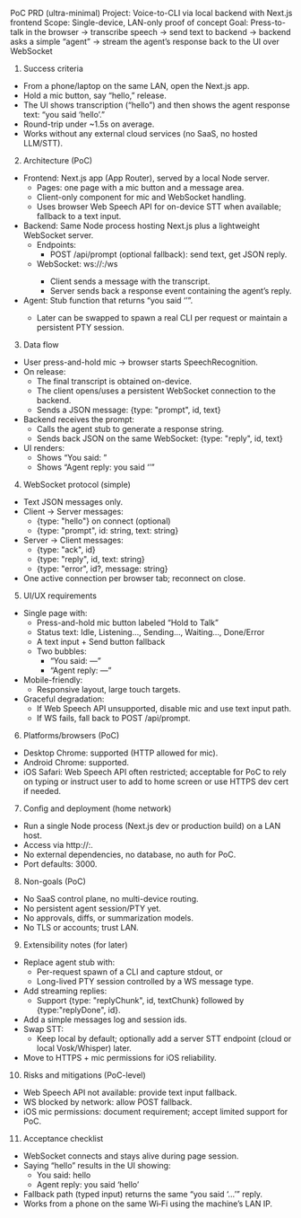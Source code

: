 PoC PRD (ultra-minimal)
Project: Voice-to-CLI via local backend with Next.js frontend
Scope: Single-device, LAN-only proof of concept
Goal: Press-to-talk in the browser → transcribe speech → send text to backend → backend asks a simple “agent” → stream the agent’s response back to the UI over WebSocket

1) Success criteria
- From a phone/laptop on the same LAN, open the Next.js app.
- Hold a mic button, say “hello,” release.
- The UI shows transcription (“hello”) and then shows the agent response text: “you said ‘hello’.”
- Round-trip under ~1.5s on average.
- Works without any external cloud services (no SaaS, no hosted LLM/STT).

2) Architecture (PoC)
- Frontend: Next.js app (App Router), served by a local Node server.
  - Pages: one page with a mic button and a message area.
  - Client-only component for mic and WebSocket handling.
  - Uses browser Web Speech API for on-device STT when available; fallback to a text input.
- Backend: Same Node process hosting Next.js plus a lightweight WebSocket server.
  - Endpoints:
    - POST /api/prompt (optional fallback): send text, get JSON reply.
  - WebSocket: ws://<host>:<port>/ws
    - Client sends a message with the transcript.
    - Server sends back a response event containing the agent’s reply.
- Agent: Stub function that returns “you said ‘<text>’”.
  - Later can be swapped to spawn a real CLI per request or maintain a persistent PTY session.

3) Data flow
- User press-and-hold mic → browser starts SpeechRecognition.
- On release:
  - The final transcript is obtained on-device.
  - The client opens/uses a persistent WebSocket connection to the backend.
  - Sends a JSON message: {type: "prompt", id, text}
- Backend receives the prompt:
  - Calls the agent stub to generate a response string.
  - Sends back JSON on the same WebSocket: {type: "reply", id, text}
- UI renders:
  - Shows “You said: <transcript>”
  - Shows “Agent reply: you said ‘<transcript>’”

4) WebSocket protocol (simple)
- Text JSON messages only.
- Client → Server messages:
  - {type: "hello"} on connect (optional)
  - {type: "prompt", id: string, text: string}
- Server → Client messages:
  - {type: "ack", id}
  - {type: "reply", id, text: string}
  - {type: "error", id?, message: string}
- One active connection per browser tab; reconnect on close.

5) UI/UX requirements
- Single page with:
  - Press-and-hold mic button labeled “Hold to Talk”
  - Status text: Idle, Listening…, Sending…, Waiting…, Done/Error
  - A text input + Send button fallback
  - Two bubbles:
    - “You said: —”
    - “Agent reply: —”
- Mobile-friendly:
  - Responsive layout, large touch targets.
- Graceful degradation:
  - If Web Speech API unsupported, disable mic and use text input path.
  - If WS fails, fall back to POST /api/prompt.

6) Platforms/browsers (PoC)
- Desktop Chrome: supported (HTTP allowed for mic).
- Android Chrome: supported.
- iOS Safari: Web Speech API often restricted; acceptable for PoC to rely on typing or instruct user to add to home screen or use HTTPS dev cert if needed.

7) Config and deployment (home network)
- Run a single Node process (Next.js dev or production build) on a LAN host.
- Access via http://<LAN-IP>:<port>.
- No external dependencies, no database, no auth for PoC.
- Port defaults: 3000.

8) Non-goals (PoC)
- No SaaS control plane, no multi-device routing.
- No persistent agent session/PTY yet.
- No approvals, diffs, or summarization models.
- No TLS or accounts; trust LAN.

9) Extensibility notes (for later)
- Replace agent stub with:
  - Per-request spawn of a CLI and capture stdout, or
  - Long-lived PTY session controlled by a WS message type.
- Add streaming replies:
  - Support {type: "replyChunk", id, textChunk} followed by {type:"replyDone", id}.
- Add a simple messages log and session ids.
- Swap STT:
  - Keep local by default; optionally add a server STT endpoint (cloud or local Vosk/Whisper) later.
- Move to HTTPS + mic permissions for iOS reliability.

10) Risks and mitigations (PoC-level)
- Web Speech API not available: provide text input fallback.
- WS blocked by network: allow POST fallback.
- iOS mic permissions: document requirement; accept limited support for PoC.

11) Acceptance checklist
- WebSocket connects and stays alive during page session.
- Saying “hello” results in the UI showing:
  - You said: hello
  - Agent reply: you said ‘hello’
- Fallback path (typed input) returns the same “you said ‘…’” reply.
- Works from a phone on the same Wi‑Fi using the machine’s LAN IP.
